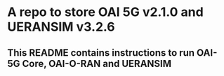 # A repo to store OAI 5G v2.1.0 and UERANSIM v3.2.6

## This README contains instructions to run OAI-5G Core, OAI-O-RAN and UERANSIM

